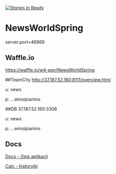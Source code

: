 [![Stories in Ready](https://badge.waffle.io/w4-pwr/NewsWorldSpring.png?label=ready&title=Ready)](https://waffle.io/w4-pwr/NewsWorldSpring)
# NewsWorldSpring
server.port=46969

## Waffle.io
https://waffle.io/w4-pwr/NewsWorldSpring

##TeamCity
http://37.187.52.160:8111/overview.html

u: news

p: ...winoipianino

##DB
37.187.52.160:3306

u: news

p: ...winoipianino

## Docs
[Docs - Opis aplikacji](https://docs.google.com/document/d/1VANJ2yBULKqRvS25Dz2V9VFLijS-6t9b80mR4y7JHHc/edit)

[Calc - historyjki](https://docs.google.com/spreadsheets/d/1TnmoEvcOgcc_QbaBTp02Tn_28LKu6qOBgaNQdYzzJ9M/edit#gid=0)
